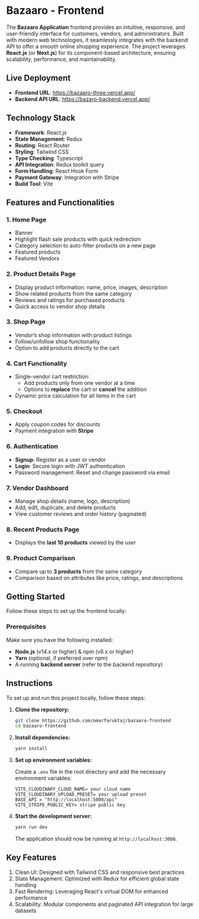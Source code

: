 # Bazaaro - Frontend

The **Bazaaro Application** frontend provides an intuitive, responsive, and user-friendly interface for customers, vendors, and administrators. Built with modern web technologies, it seamlessly integrates with the backend API to offer a smooth online shopping experience. The project leverages **React.js** (or **Next.js**) for its component-based architecture, ensuring scalability, performance, and maintainability.

## Live Deployment

- **Frontend URL**: https://bazaaro-three.vercel.app/
- **Backend API URL**: https://bazaro-backend.vercel.app/

## Technology Stack

- **Framework**: React.js
- **State Management**: Redux
- **Routing**: React Router
- **Styling**: Tailwind CSS
- **Type Checking**: Typescript
- **API Integration**: Redux toolkit query
- **Form Handling**: React Hook Form
- **Payment Gateway**: Integration with Stripe
- **Build Tool**: Vite

## Features and Functionalities

### 1. **Home Page**

- Banner
- Highlight flash sale products with quick redirection
- Category selection to auto-filter products on a new page
- Featured products
- Featured Vendors

### 2. **Product Details Page**

- Display product information: name, price, images, description
- Show related products from the same category
- Reviews and ratings for purchased products
- Quick access to vendor shop details

### 3. **Shop Page**

- Vendor’s shop information with product listings
- Follow/unfollow shop functionality
- Option to add products directly to the cart

### 4. **Cart Functionality**

- Single-vendor cart restriction:
  - Add products only from one vendor at a time
  - Options to **replace** the cart or **cancel** the addition
- Dynamic price calculation for all items in the cart

### 5. **Checkout**

- Apply coupon codes for discounts
- Payment integration with **Stripe**

### 6. **Authentication**

- **Signup**: Register as a user or vendor
- **Login**: Secure login with JWT authentication
- Password management: Reset and change password via email

### 7. **Vendor Dashboard**

- Manage shop details (name, logo, description)
- Add, edit, duplicate, and delete products
- View customer reviews and order history (paginated)

### 8. **Recent Products Page**

- Displays the **last 10 products** viewed by the user

### 9. **Product Comparison**

- Compare up to **3 products** from the same category
- Comparison based on attributes like price, ratings, and descriptions

## Getting Started

Follow these steps to set up the frontend locally:

### Prerequisites

Make sure you have the following installed:

- **Node.js** (v14.x or higher) & npm (v6.x or higher)
- **Yarn** (optional, if preferred over npm)
- A running **backend server** (refer to the backend repository)

## Instructions

To set up and run this project locally, follow these steps:

1. **Clone the repository:**

   ```bash
   git clone https://github.com/omarfaruktaj/bazaaro-frontend
   cd bazaaro-frontend
   ```

2. **Install dependencies:**

   ```bash
   yarn install
   ```

3. **Set up environment variables:**

   Create a `.env` file in the root directory and add the necessary environment variables:

   ```plaintext
   VITE_CLOUDINARY_CLOUD_NAME= your cloud name
   VITE_CLOUDINARY_UPLOAD_PRESET= your upload preset
   BASE_API = "http://localhost:5000/api"
   VITE_STRIPE_PUBLIC_KEY= stripe public key

   ```

4. **Start the development server:**

   ```bash
   yarn run dev
   ```

   The application should now be running at `http://localhost:3000`.

## Key Features

1. Clean UI: Designed with Tailwind CSS and responsive best practices
2. State Management: Optimized with Redux for efficient global state handling
3. Fast Rendering: Leveraging React's virtual DOM for enhanced performance
4. Scalability: Modular components and paginated API integration for large datasets
